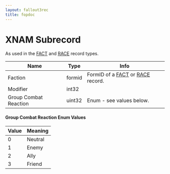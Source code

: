 ```yaml
---
layout: fallout3rec
title: fopdoc
---
```

XNAM Subrecord
==========

As used in the [FACT](../FACT.html) and [RACE](../RACE.html) record types.

Name | Type | Info
-----|------|-----
Faction | formid | FormID of a [FACT](../FACT.html) or [RACE](../RACE.html) record.
Modifier | int32 |
Group Combat Reaction | uint32 | Enum - see values below.
 
#### Group Combat Reaction Enum Values

Value | Meaning
------|--------
0 | Neutral
1 | Enemy
2 | Ally
3 | Friend
